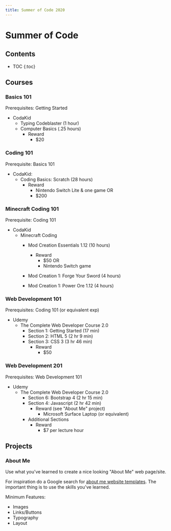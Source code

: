 ```yaml
---
title: Summer of Code 2020
---
```


# Summer of Code

## Contents
* TOC
{:toc}

## Courses

### Basics 101
Prerequisites: Getting Started

- CodaKid
   - Typing Codeblaster (1 hour)
   - Computer Basics (.25 hours)
      - Reward
         - $20

### Coding 101
Prerequisite: Basics 101

- CodaKid: 
   - Coding Basics: Scratch (28 hours)
      - Reward
         - Nintendo Switch Lite & one game OR
         - $200
      
### Minecraft Coding 101
Prerequisite: Coding 101

- CodaKid
   - Minecraft Coding
      - Mod Creation Essentials 1.12 (10 hours)
         - Reward
            - $50 OR
            - Nintendo Switch game
            
      - Mod Creation 1: Forge Your Sword (4 hours)
      - Mod Creation 1: Power Ore 1.12 (4 hours)

### Web Development 101
Prerequisites: Coding 101 (or equivalent exp)

- Udemy
   - The Complete Web Developer Course 2.0
      - Section 1: Getting Started (17 min)
      - Section 2: HTML 5 (2 hr 9 min)
      - Section 3: CSS 3 (3 hr 46 min)
         - Reward
            - $50
 
### Web Development 201
Prerequisites: Web Development 101

- Udemy
   - The Complete Web Developer Course 2.0
      - Section 6: Bootstrap 4 (2 hr 15 min)
      - Section 4: Javascript (2 hr 42 min)
         - Reward (see "About Me" project)
            - Microsoft Surface Laptop (or equivalent)
      - Additional Sections
         - Reward
            - $7 per lecture hour

## Projects

### About Me
Use what you've learned to create a nice looking "About Me" web page/site.  

For inspiration do a Google search for [about me website templates](https://bit.ly/3cjfAQq).  The important thing is to use the skills you've learned.

Minimum Features:
- Images
- Links/Buttons
- Typography
- Layout
